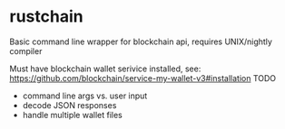 # rustchain
Basic command line wrapper for blockchain api, requires UNIX/nightly compiler

Must have blockchain wallet serivice installed, see: https://github.com/blockchain/service-my-wallet-v3#installation
TODO
- command line args vs. user input
- decode JSON responses
- handle multiple wallet files
